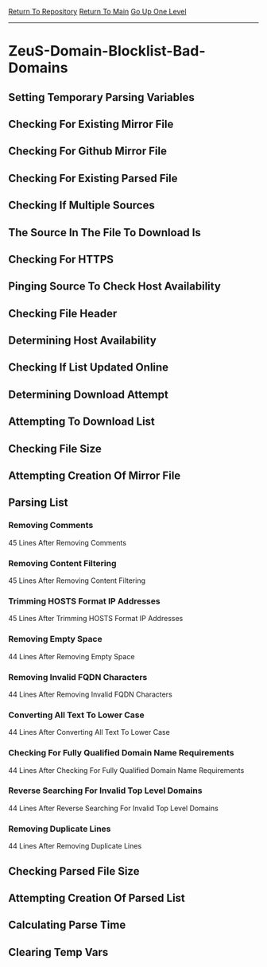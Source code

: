 [Return To Repository](https://github.com/deathbybandaid/piholeparser/)
[Return To Main](https://github.com/deathbybandaid/piholeparser/blob/master/RecentRunLogs/Mainlog.md)
[Go Up One Level](https://github.com/deathbybandaid/piholeparser/blob/master/RecentRunLogs/TopLevelScripts/30-Processing-External-Blacklists.md)
____________________________________
# ZeuS-Domain-Blocklist-Bad-Domains
## Setting Temporary Parsing Variables
## Checking For Existing Mirror File
## Checking For Github Mirror File
## Checking For Existing Parsed File
## Checking If Multiple Sources
## The Source In The File To Download Is
## Checking For HTTPS
## Pinging Source To Check Host Availability
## Checking File Header
## Determining Host Availability
## Checking If List Updated Online
## Determining Download Attempt
## Attempting To Download List
## Checking File Size
## Attempting Creation Of Mirror File
## Parsing List
### Removing Comments
45 Lines After Removing Comments
### Removing Content Filtering
45 Lines After Removing Content Filtering
### Trimming HOSTS Format IP Addresses
45 Lines After Trimming HOSTS Format IP Addresses
### Removing Empty Space
44 Lines After Removing Empty Space
### Removing Invalid FQDN Characters
44 Lines After Removing Invalid FQDN Characters
### Converting All Text To Lower Case
44 Lines After Converting All Text To Lower Case
### Checking For Fully Qualified Domain Name Requirements
44 Lines After Checking For Fully Qualified Domain Name Requirements
### Reverse Searching For Invalid Top Level Domains
44 Lines After Reverse Searching For Invalid Top Level Domains
### Removing Duplicate Lines
44 Lines After Removing Duplicate Lines
## Checking Parsed File Size
## Attempting Creation Of Parsed List
## Calculating Parse Time
## Clearing Temp Vars
